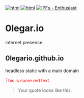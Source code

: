 
[![html](https://img.shields.io/badge/html-driven-grey?labelColor=red&style=flat&logoWidth=200&link=#)](#)
[![html](https://img.shields.io/badge/Driven-Group-orange?labelColor=red&style=flat&logoWidth=200&link=#)](#)
[![IPFs - Enthusiast](https://img.shields.io/badge/IPFs-Enthusiast-blueviolet)](drivengroup.crypto)
# 0legar.io
internet presence.

## 0legario.github.io
headless static with a main domain

<p style='color:red'>This is some red text.</p>


>Your quote looks like this.
